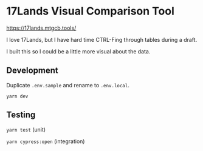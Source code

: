 # 17Lands Visual Comparison Tool

https://17lands.mtgcb.tools/

I love 17Lands, but I have hard time CTRL-Fing through tables during a draft.

I built this so I could be a little more visual about the data.

## Development

Duplicate `.env.sample` and rename to `.env.local`.

`yarn dev`

## Testing

`yarn test` (unit)

`yarn cypress:open` (integration)
